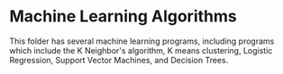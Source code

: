 # Machine Learning Algorithms

This folder has several machine learning programs, including programs which include the K Neighbor's algorithm, K means clustering, Logistic Regression, Support Vector Machines, and Decision Trees.
